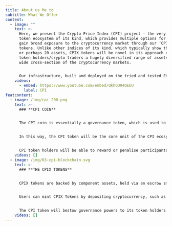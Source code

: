 ```yaml
---
title: About us Me to
subtitle: What We Offer
content:
  - image: ""
    text: >-
      Here, we present the Crypto Price Index (CPI) project – the very first
      token ecosystem of its kind, which provides multiple options for users to
      gain broad exposure to the cryptocurrency market through our ‘CPIX’
      tokens. Unlike other indices of its kind, which typically show the top 10
      or perhaps 20 assets, CPIX tokens will be novel in its approach of showing
      token holders/crypto traders a hugely diversified range of assets across a
      wide cross-section of the cryptocurrency markets. 


      Our infrastructure, built and deployed on the tried and tested Ethereum blockchain, will use advanced technical architecture to track a basket of assets for each CPIX token minted.
    videos:
      - embed: https://www.youtube.com/embed/QkhQU94QEUU
        label: CPI
featcontent:
  - image: /img/cpi_200.png
    text: >-
      ### **CPI COIN**


      The CPI coin is essentially a governance token, which is used to represent an interest in the health of the CPIX token ecosystem. 


      In this way, the CPI token will be the core unit of the CPI ecosystem, as it’s directly used to access our products and services, and is in no way an investment by itself.


      CPI token holders will be able to reward or penalise participants in the CPI network. CPI holders are incentivised to participate in the governance of the ecosystem through coin burns.
    videos: []
  - image: /img/03-cpi-blockchain.svg
    text: >-
      ### **THE CPIX TOKENS**


      CPIX tokens are backed by component assets, held via an escrow smart contract. In order to mint the genesis CPIX tokens, a portion of the CPI funds will be deposited to the CPIX smart contract.


      Users can mint CPIX Tokens by depositing cryptocurrency, such as ETH or wrapped BTC. In order to redeem tokens, users can redeposit their CPIX back to the smart contract, simultaneously receiving ETH and burning the CPIX specific to that contract, e.g. CPI30.  As we’ve discussed, the token will then self balance.


      The CPI token will bestow governance powers to its token holders. These include voting on which assets will be included in the CPIX  asset list, and steering the CPIX token’s direction.
    videos: []
---
```


